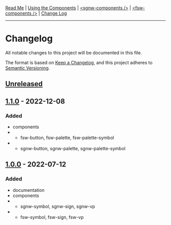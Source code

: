 [Read Me](README.md) | 
[Using the Components](USAGE.md) | 
[&lt;sgnw-components />](SGNW-COMPONENTS.md) | 
[&lt;fsw-components />](FSW-COMPONENTS.md) | 
[Change Log](CHANGELOG.md)

---

# Changelog
All notable changes to this project will be documented in this file.

The format is based on [Keep a Changelog](https://keepachangelog.com/en/1.0.0/),
and this project adheres to [Semantic Versioning](https://semver.org/spec/v2.0.0.html).


## [Unreleased]


## [1.1.0] - 2022-12-08
### Added
- components
- - fsw-button, fsw-palette, fsw-palette-symbol
- - sgnw-button, sgnw-palette, sgnw-palette-symbol


## [1.0.0] - 2022-07-12
### Added
- documentation
- components
- - sgnw-symbol, sgnw-sign, sgnw-vp
- - fsw-symbol, fsw-sign, fsw-vp


[Unreleased]: https://github.com/sutton-signwriting/sgnw-components/compare/v1.1.0...HEAD
[1.1.0]: https://github.com/sutton-signwriting/sgnw-components/releases/tag/v1.1.0
[1.0.0]: https://github.com/sutton-signwriting/sgnw-components/releases/tag/v1.0.0
